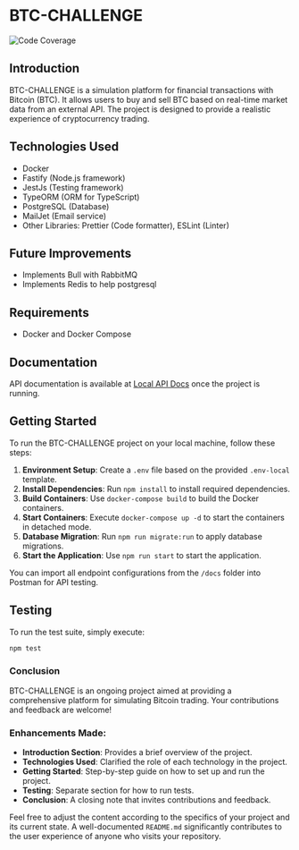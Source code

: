 # BTC-CHALLENGE

![Code Coverage](https://img.shields.io/badge/Code%20Coverage-36%25-critical?style=flat)

## Introduction

BTC-CHALLENGE is a simulation platform for financial transactions with Bitcoin (BTC). It allows users to buy and sell BTC based on real-time market data from an external API. The project is designed to provide a realistic experience of cryptocurrency trading.

## Technologies Used

- Docker
- Fastify (Node.js framework)
- JestJs (Testing framework)
- TypeORM (ORM for TypeScript)
- PostgreSQL (Database)
- MailJet (Email service)
- Other Libraries: Prettier (Code formatter), ESLint (Linter)

## Future Improvements

- Implements Bull with RabbitMQ
- Implements Redis to help postgresql

## Requirements

- Docker and Docker Compose

## Documentation

API documentation is available at [Local API Docs](http://localhost:3001/api) once the project is running.

## Getting Started

To run the BTC-CHALLENGE project on your local machine, follow these steps:

1. **Environment Setup**: Create a `.env` file based on the provided `.env-local` template.
2. **Install Dependencies**: Run `npm install` to install required dependencies.
3. **Build Containers**: Use `docker-compose build` to build the Docker containers.
4. **Start Containers**: Execute `docker-compose up -d` to start the containers in detached mode.
5. **Database Migration**: Run `npm run migrate:run` to apply database migrations.
6. **Start the Application**: Use `npm run start` to start the application.

You can import all endpoint configurations from the `/docs` folder into Postman for API testing.

## Testing

To run the test suite, simply execute:

```bash
npm test
```

### Conclusion

BTC-CHALLENGE is an ongoing project aimed at providing a comprehensive platform for simulating Bitcoin trading. Your contributions and feedback are welcome!

### Enhancements Made:

- **Introduction Section**: Provides a brief overview of the project.
- **Technologies Used**: Clarified the role of each technology in the project.
- **Getting Started**: Step-by-step guide on how to set up and run the project.
- **Testing**: Separate section for how to run tests.
- **Conclusion**: A closing note that invites contributions and feedback.

Feel free to adjust the content according to the specifics of your project and its current state. A well-documented `README.md` significantly contributes to the user experience of anyone who visits your repository.
